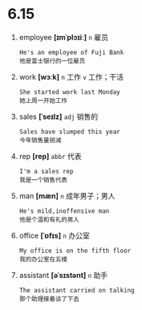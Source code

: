 # 6.15

1. employee **[ɪmˈplɔɪiː]** `n` 雇员

   ```
   He's an employee of Fuji Bank
   他是富士银行的一位雇员
   ```

2. work **[wɜːk]** `n` 工作 `v` 工作；干活

   ```
   She started work last Monday
   她上周一开始工作
   ```

3. sales **[ˈseɪlz]** `adj` 销售的

   ```
   Sales have slumped this year
   今年销售量锐减
   ```

4. rep **[rep]** `abbr` 代表

   ```
   I'm a sales rep
   我是一个销售代表
   ```

5. man **[mæn]** `n` 成年男子；男人

   ```
   He's mild,inoffensive man
   他是个温和有礼的男人
   ```

6. office **[ˈɒfɪs]** `n` 办公室

   ```
   My office is on the fifth floor
   我的办公室在五楼
   ```

7. assistant **[əˈsɪstənt]** `n` 助手

   ```
   The assistant carried on talking
   那个助理接着谈了下去
   ```
